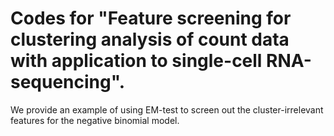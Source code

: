 # Codes for "Feature screening for clustering analysis of count data with application to single-cell RNA-sequencing".

We provide an example of using EM-test to screen out the cluster-irrelevant features for the negative binomial model. 
